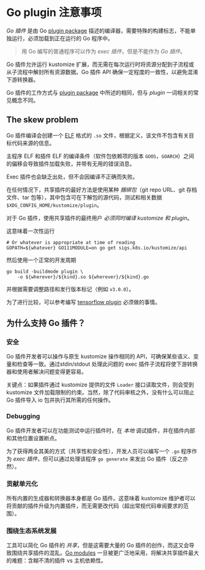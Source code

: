 [plugin package]: https://golang.org/pkg/plugin
[Go modules]: https://github.com/golang/go/wiki/Modules
[ELF]: https://en.wikipedia.org/wiki/Executable_and_Linkable_Format
[tensorflow plugin]: https://www.tensorflow.org/guide/extend/op

# Go plugin 注意事项

_Go 插件_ 是由 Go [plugin package] 描述的编译器，需要特殊的构建标志，不能单独运行，必须加载到正在运行的 Go 程序中。

> 用 Go 编写的普通程序可以作为 _exec 插件_，但是不能作为 _Go 插件_。

Go 插件允许运行 kustomize 扩展，而无需在每次运行时将资源分配到子流程或从子流程中解封所有资源数据。Go 插件 API 确保一定程度的一致性，以避免混淆下游转换器。

Go 插件的工作方式与 [plugin package] 中所述的相同，但与 _plugin_ 一词相关的常见概念不同。

## The skew problem

Go 插件编译会创建一个 [ELF] 格式的 `.so` 文件，根据定义，该文件不包含有关目标代码来源的信息。

主程序 ELF 和插件 ELF 的编译条件（软件包依赖项的版本 `GOOS`，`GOARCH`）之间的偏移会导致插件加载失败，并带有无用的错误消息。

Exec 插件也会缺乏出处，但不会因编译不正确而失败。

在任何情况下，共享插件的最好方法是使用某种 _捆绑包_（git repo URL、git 存档文件、tar 包等），其中包含可在下解包的源代码，测试和相关数据 `$XDG_CONFIG_HOME/kustomize/plugin`。

对于 Go 插件，使用共享插件的最终用户 _必须同时编译 kustomize 和 plugin_。

这意味着一次性运行

```
# Or whatever is appropriate at time of reading
GOPATH=${whatever} GO111MODULE=on go get sigs.k8s.io/kustomize/api
```

然后使用一个正常的开发周期

```
go build -buildmode plugin \
    -o ${wherever}/${kind}.so ${wherever}/${kind}.go
```

并根据需要调整路径和发行版本标记（例如 `v3.0.0`）。

为了进行比较，可以参考编写 [tensorflow plugin] 必须做的事情。

## 为什么支持 Go 插件？

### 安全

Go 插件开发者可以操作与原生 kustomize 操作相同的 API，可确保某些语义、变量和检查等一致。通过stdin/stdout 处理此问题的 exec 插件子流程将使下游转换器和使用者解决问题变得更容易。

关键点：如果插件通过 kustomize 提供的文件 `Loader` 接口读取文件，则会受到 kustomize 文件加载限制的约束。当然，除了代码审核之外，没有什么可以阻止 Go 插件导入 io 包并执行其所需的任何操作。

### Debugging

Go 插件开发者可以在功能测试中运行插件时，在 _本地_ 调试插件，并在插件内部和其他位置设置断点。

为了获得两全其美的方式（共享性和安全性），开发人员可以编写一个 `.go` 程序作为 _exec 插件_，但可以通过处理该程序 `go generate` 来发出 Go 插件（反之亦然）。

### 贡献单元化

所有内置的生成器和转换器本身都是 Go 插件。这意味着 kustomize 维护者可以将贡献的插件升级为内置插件，而无需更改代码（超出常规代码审阅要求的范围）。

### 围绕生态系统发展

工具可以简化 Go 插件的 _共享_，但是这需要大量的 Go 插件的创作，而这又会导致围绕共享插件的混乱。[Go modules] 一旦被更广泛地采用，将解决共享插件最大的难题：含糊不清的插件 vs 主机依赖性。
